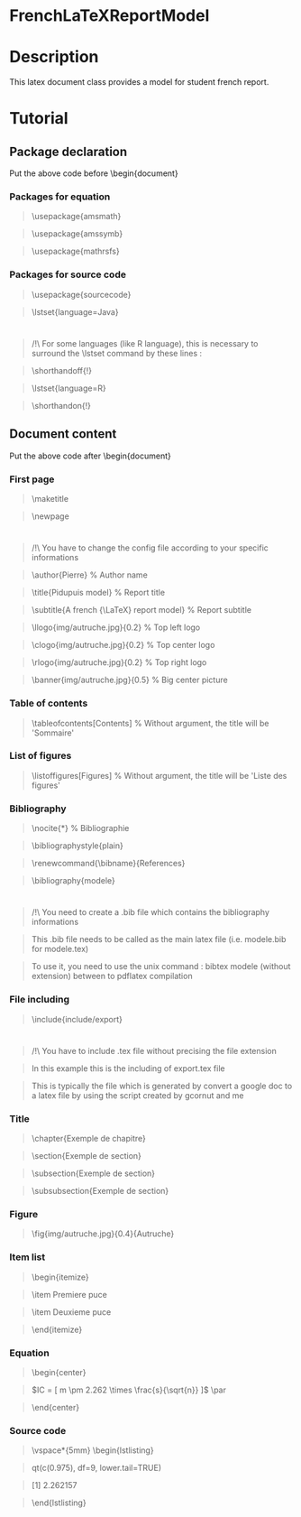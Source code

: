FrenchLaTeXReportModel
======================

# Description
This latex document class provides a model for student french report.

# Tutorial

## Package declaration
Put the above code before \begin{document}
### Packages for equation
> \usepackage{amsmath}

> \usepackage{amssymb}

> \usepackage{mathrsfs}

### Packages for source code
> \usepackage{sourcecode}

> \lstset{language=Java}

# 
> /!\ For some languages (like R language), this is necessary to surround the \lstset command by these lines :	

> \shorthandoff{!}

> \lstset{language=R}

> \shorthandon{!}


## Document content
Put the above code after \begin{document}
### First page
> \maketitle

> \newpage

#
> /!\ You have to change the config file according to your specific informations

> \author{Pierre} % Author name

> \title{Pidupuis model} % Report title

> \subtitle{A french {\LaTeX} report model} % Report subtitle

> \llogo{img/autruche.jpg}{0.2} % Top left logo

> \clogo{img/autruche.jpg}{0.2} % Top center logo

> \rlogo{img/autruche.jpg}{0.2} % Top right logo

> \banner{img/autruche.jpg}{0.5} % Big center picture


### Table of contents
> \tableofcontents[Contents] % Without argument, the title will be 'Sommaire'


### List of figures
> \listoffigures[Figures] % Without argument, the title will be 'Liste des figures'


### Bibliography
> \nocite{*} % Bibliographie

> \bibliographystyle{plain}

> \renewcommand{\bibname}{References}

> \bibliography{modele}

#
> /!\ You need to create a .bib file which contains the bibliography informations

> This .bib file needs to be called as the main latex file (i.e. modele.bib for modele.tex)

> To use it, you need to use the unix command : bibtex modele (without extension) between to pdflatex compilation


### File including
> \include{include/export}

#
> /!\ You have to include .tex file without precising the file extension

> In this example this is the including of export.tex file

> This is typically the file which is generated by convert a google doc to a latex file by using the script created by gcornut and me


### Title
> \chapter{Exemple de chapitre}

> \section{Exemple de section}

> \subsection{Exemple de section}

> \subsubsection{Exemple de section}


### Figure
> \fig{img/autruche.jpg}{0.4}{Autruche}


### Item list
> \begin{itemize}

> \item Premiere puce

> \item Deuxieme puce

> \end{itemize}


### Equation
> \begin{center}

> $IC = [ m \pm 2.262 \times \frac{s}{\sqrt{n}} ]$ \par

> \end{center}


### Source code
> \vspace*{5mm} \begin{lstlisting}

> qt(c(0.975), df=9, lower.tail=TRUE)

> [1] 2.262157

> \end{lstlisting}

